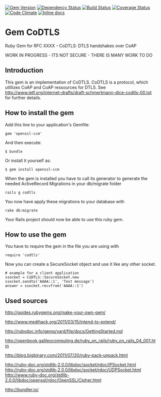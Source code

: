 [![Gem Version](https://badge.fury.io/rb/codtls.png)](http://badge.fury.io/rb/codtls)
[![Dependency Status](https://gemnasium.com/SmallLars/codtls.png)](https://gemnasium.com/SmallLars/codtls)
[![Build Status](https://travis-ci.org/SmallLars/codtls.png?branch=master)](https://travis-ci.org/SmallLars/codtls)
[![Coverage Status](https://coveralls.io/repos/SmallLars/codtls/badge.png?branch=master)](https://coveralls.io/r/SmallLars/codtls)
[![Code Climate](https://codeclimate.com/github/SmallLars/codtls.png)](https://codeclimate.com/github/SmallLars/codtls)
[![Inline docs](http://inch-ci.org/github/SmallLars/codtls.png?branch=master)](http://inch-ci.org/github/SmallLars/codtls)


# Gem CoDTLS

Ruby Gem for RFC XXXX - CoDTLS: DTLS handshakes over CoAP

WORK IN PROGRESS - ITS NOT SECURE - THERE IS MANY WORK TO DO

## Introduction

This gem is an implementation of CoDTLS. CoDTLS is a protocol, which utlilizes CoAP and CoAP ressources for DTLS. See http://www.ietf.org/internet-drafts/draft-schmertmann-dice-codtls-00.txt for further details.

## How to install the gem

Add this line to your application's Gemfile:

    gem 'openssl-ccm'

And then execute:

    $ bundle

Or install it yourself as:

    $ gem install openssl-ccm

When the gem is installed you have to call its generator to generate the needed ActiveRecord Migrations in your db/migrate folder

    rails g codtls

You now have apply these migrations to your database with

    rake db:migrate

Your Rails project should now be able to use this ruby gem.

## How to use the gem

You have to require the gem in the file you are using with

    require 'codtls'

Now you can create a SecureSocket object and use it like any other socket.

    # example for a client application
    ssocket = CoDTLS::SecureSocket.new
    ssocket.sendto('AAAA::1', 'Test message')
    answer = ssocket.recvfrom('AAAA::1')

## Used sources

http://guides.rubygems.org/make-your-own-gem/

http://www.medihack.org/2011/03/15/intend-to-extend/

http://rubydoc.info/gems/yard/file/docs/GettingStarted.md

http://openbook.galileocomputing.de/ruby_on_rails/ruby_on_rails_04_001.htm

http://blog.bigbinary.com/2011/07/20/ruby-pack-unpack.html

http://ruby-doc.org/stdlib-2.0.0/libdoc/socket/rdoc/IPSocket.html
http://ruby-doc.org/stdlib-2.0.0/libdoc/socket/rdoc/UDPSocket.html
http://www.ruby-doc.org/stdlib-2.0.0/libdoc/openssl/rdoc/OpenSSL/Cipher.html

http://bundler.io/
